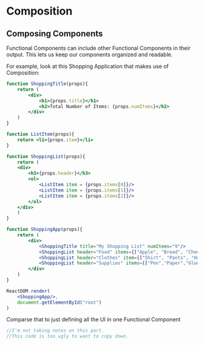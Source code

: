 # Composition

## Composing Components
Functional Components can include other Functional Components in their output. This lets us keep our components organized and readable.

For example, look at this Shopping Application that makes use of Composition:
```jsx
function ShoppingTitle(props){
    return (
        <div>
            <h1>{props.title}</h1>
            <h2>Total Number of Items: {props.numItems}</h2>
        </div>
    )
}

function ListItem(props){
    return <li>{props.item}</li>
}

function ShoppingList(props){
    return (
    <div>
        <h3>{props.header}</h3>
        <ol>
            <ListItem item = {props.items[0]}/>
            <ListItem item = {props.items[1]}/>
            <ListItem item = {props.items[2]}/>
        </ol>
    </div>
    )
}

function ShoppingApp(props){
    return (
        <div>
            <ShoppingTitle title="My Shopping List" numItems="9"/>
            <ShoppingList header="Food" items={["Apple", "Bread", "Cheese"]}/>
            <ShoppingList header="Clothes" item={["Shirt", "Pants", "Hat"]}/>
            <ShoppingList header="Supplies" items={["Pen","Paper","Glue"]}/>
        </div>
    )
}

ReactDOM.render(
    <ShoppingApp/>,
    document.getElementById("root")
)
```
Comparse that to just defining all the UI in one Functional Component
```jsx
//I'm not taking notes on this part.
//This code is too ugly to want to copy down.
```
